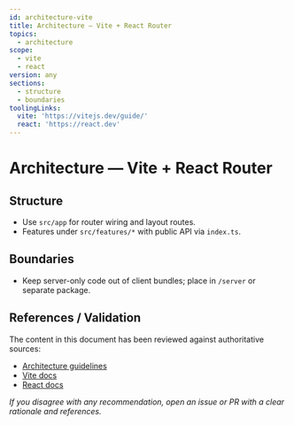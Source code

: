 ```yaml
---
id: architecture-vite
title: Architecture — Vite + React Router
topics:
  - architecture
scope:
  - vite
  - react
version: any
sections:
  - structure
  - boundaries
toolingLinks:
  vite: 'https://vitejs.dev/guide/'
  react: 'https://react.dev'
---
```


# Architecture — Vite + React Router

## Structure

- Use `src/app` for router wiring and layout routes.
- Features under `src/features/*` with public API via `index.ts`.

## Boundaries

- Keep server-only code out of client bundles; place in `/server` or separate package.

## References / Validation

The content in this document has been reviewed against authoritative sources:
- [Architecture guidelines](https://nextjs.org/docs/architecture)
- [Vite docs](https://vitejs.dev/guide/)
- [React docs](https://react.dev)

_If you disagree with any recommendation, open an issue or PR with a clear rationale and references._

